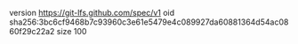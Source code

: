 version https://git-lfs.github.com/spec/v1
oid sha256:3bc6cf9468b7c93960c3e61e5479e4c089927da60881364d54ac0860f29c22a2
size 100
